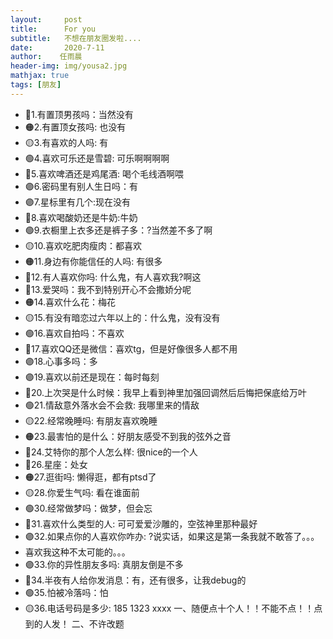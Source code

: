 ```yaml
---
layout:     post
title:      For you
subtitle:   不想在朋友圈发啦....
date:       2020-7-11
author:    任雨晨
header-img: img/yousa2.jpg
mathjax: true
tags: [朋友]
---
```


* 🔴1.有置顶男孩吗：当然没有
* 🟠2.有置顶女孩吗:  也没有
* 🟡3.有喜欢的人吗:  有
* 🟢4.喜欢可乐还是雪碧:  可乐啊啊啊啊
* 🔵5.喜欢啤酒还是鸡尾酒: 喝个毛线酒啊喂
* 🟣6.密码里有别人生日吗：有
* 🟣7.星标里有几个:现在没有
* 🔵8.喜欢喝酸奶还是牛奶:牛奶
* 🟢9.衣橱里上衣多还是裤子多：?当然差不多了啊
* 🟡10.喜欢吃肥肉瘦肉：都喜欢
* 🟠11.身边有你能信任的人吗:  有很多
* 🔴12.有人喜欢你吗: 什么鬼，有人喜欢我?啊这
* 🔴13.爱哭吗：我不到特别开心不会撒娇分呢
* 🟠14.喜欢什么花：梅花
* 🟡15.有没有暗恋过六年以上的：什么鬼，没有没有
* 🟢16.喜欢自拍吗：不喜欢
* 🔵17.喜欢QQ还是微信：喜欢tg，但是好像很多人都不用
* 🟣18.心事多吗：多
* 🟣19.喜欢以前还是现在：每时每刻
* 🔵20.上次哭是什么时候：我早上看到神里加强回调然后后悔把保底给万叶
* 🟢21.情敌意外落水会不会救:  我哪里来的情敌
* 🟡22.经常晚睡吗:  有朋友喜欢晚睡
* 🟠23.最害怕的是什么：好朋友感受不到我的弦外之音
* 🔴24.艾特你的那个人怎么样: 很nice的一个人
* 🔴26.星座：处女
* 🟠27.逛街吗: 懒得逛，都有ptsd了
* 🟡28.你爱生气吗: 看在谁面前
* 🟢30.经常做梦吗：做梦，但会忘
* 🔵31.喜欢什么类型的人:  可可爱爱沙雕的，空弦神里那种最好
* 🟣32.如果点你的人喜欢你咋办: ?说实话，如果这是第一条我就不敢答了。。。
* 喜欢我这种不太可能的。。。
* 🟣33.你的异性朋友多吗:  真朋友倒是不多
* 🔵34.半夜有人‬给你发消息：有，还有很多，让我debug的
* 🟢35.怕被冷落吗：怕
* 🟡36.电话号码是多少: 185 1323 xxxx
 一、随便点‬十个人！！不能‬不点！！点到的人发！
二、不许改题

